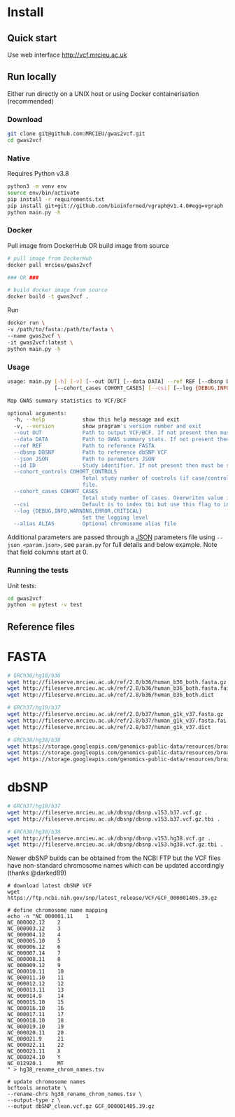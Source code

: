 # Install

## Quick start

Use web interface <a href="http://vcf.mrcieu.ac.uk" target="_blank">http://vcf.mrcieu.ac.uk</a>

## Run locally

Either run directly on a UNIX host or using Docker containerisation (recommended)

### Download

```sh
git clone git@github.com:MRCIEU/gwas2vcf.git
cd gwas2vcf
```

### Native

Requires Python v3.8

```sh
python3 -m venv env
source env/bin/activate
pip install -r requirements.txt
pip install git+git://github.com/bioinformed/vgraph@v1.4.0#egg=vgraph
python main.py -h
```

### Docker

Pull image from DockerHub OR build image from source

```sh
# pull image from DockerHub
docker pull mrcieu/gwas2vcf

### OR ###

# build docker image from source
docker build -t gwas2vcf .
```

Run

```sh
docker run \
-v /path/to/fasta:/path/to/fasta \
--name gwas2vcf \
-it gwas2vcf:latest \
python main.py -h
```

### Usage

```sh
usage: main.py [-h] [-v] [--out OUT] [--data DATA] --ref REF [--dbsnp DBSNP] --json JSON [--id ID] [--cohort_controls COHORT_CONTROLS]
               [--cohort_cases COHORT_CASES] [--csi] [--log {DEBUG,INFO,WARNING,ERROR,CRITICAL}] [--alias ALIAS]

Map GWAS summary statistics to VCF/BCF

optional arguments:
  -h, --help            show this help message and exit
  -v, --version         show program's version number and exit
  --out OUT             Path to output VCF/BCF. If not present then must be specified as 'out' in json file
  --data DATA           Path to GWAS summary stats. If not present then must be specified as 'data' in json file
  --ref REF             Path to reference FASTA
  --dbsnp DBSNP         Path to reference dbSNP VCF
  --json JSON           Path to parameters JSON
  --id ID               Study identifier. If not present then must be specified as 'id' in json file
  --cohort_controls COHORT_CONTROLS
                        Total study number of controls (if case/control) or total sample size if continuous. Overwrites value if present in json
                        file.
  --cohort_cases COHORT_CASES
                        Total study number of cases. Overwrites value if present in json file.
  --csi                 Default is to index tbi but use this flag to index csi
  --log {DEBUG,INFO,WARNING,ERROR,CRITICAL}
                        Set the logging level
  --alias ALIAS         Optional chromosome alias file
```

Additional parameters are passed through a [JSON](https://www.w3schools.com/js/js_json_objects.asp) parameters file using ```--json <param.json>```, see `param.py` for full details and below example. Note that field columns start at 0.

### Running the tests

Unit tests:

```sh
cd gwas2vcf
python -m pytest -v test
```

## Reference files

# FASTA

```sh
# GRCh36/hg18/b36
wget http://fileserve.mrcieu.ac.uk/ref/2.8/b36/human_b36_both.fasta.gz
wget http://fileserve.mrcieu.ac.uk/ref/2.8/b36/human_b36_both.fasta.fai
wget http://fileserve.mrcieu.ac.uk/ref/2.8/b36/human_b36_both.dict

# GRCh37/hg19/b37
wget http://fileserve.mrcieu.ac.uk/ref/2.8/b37/human_g1k_v37.fasta.gz
wget http://fileserve.mrcieu.ac.uk/ref/2.8/b37/human_g1k_v37.fasta.fai
wget http://fileserve.mrcieu.ac.uk/ref/2.8/b37/human_g1k_v37.dict

# GRCh38/hg38/b38
wget https://storage.googleapis.com/genomics-public-data/resources/broad/hg38/v0/Homo_sapiens_assembly38.fasta
wget https://storage.googleapis.com/genomics-public-data/resources/broad/hg38/v0/Homo_sapiens_assembly38.fasta.fai
wget https://storage.googleapis.com/genomics-public-data/resources/broad/hg38/v0/Homo_sapiens_assembly38.dict
```

# dbSNP

```sh
# GRCh37/hg19/b37
wget http://fileserve.mrcieu.ac.uk/dbsnp/dbsnp.v153.b37.vcf.gz .
wget http://fileserve.mrcieu.ac.uk/dbsnp/dbsnp.v153.b37.vcf.gz.tbi .

# GRCh38/hg38/b38
wget http://fileserve.mrcieu.ac.uk/dbsnp/dbsnp.v153.hg38.vcf.gz .
wget http://fileserve.mrcieu.ac.uk/dbsnp/dbsnp.v153.hg38.vcf.gz.tbi .
```

Newer dbSNP builds can be obtained from the NCBI FTP but the VCF files have non-standard chromosome names which can be updated accordingly (thanks @darked89)

```
# download latest dbSNP VCF
wget https://ftp.ncbi.nih.gov/snp/latest_release/VCF/GCF_000001405.39.gz

# define chromosome name mapping
echo -n "NC_000001.11    1
NC_000002.12    2
NC_000003.12    3
NC_000004.12    4
NC_000005.10    5
NC_000006.12    6
NC_000007.14    7
NC_000008.11    8
NC_000009.12    9
NC_000010.11    10
NC_000011.10    11
NC_000012.12    12
NC_000013.11    13
NC_000014.9     14
NC_000015.10    15
NC_000016.10    16
NC_000017.11    17
NC_000018.10    18
NC_000019.10    19
NC_000020.11    20
NC_000021.9     21
NC_000022.11    22
NC_000023.11    X
NC_000024.10    Y
NC_012920.1     MT
" > hg38_rename_chrom_names.tsv

# update chromosome names
bcftools annotate \
--rename-chrs hg38_rename_chrom_names.tsv \
--output-type z \
--output dbSNP_clean.vcf.gz GCF_000001405.39.gz
```
